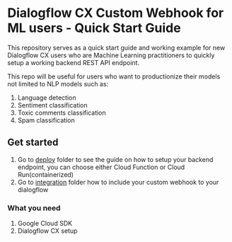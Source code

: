 # Dialogflow CX Custom Webhook for ML users - Quick Start Guide

This repository serves as a quick start guide and working example for new Dialogflow CX users who are Machine Learning practitioners to quickly setup a working backend REST API endpoint.

This repo will be useful for users who want to productionize their models not limited to NLP models such as:
1. Language detection
2. Sentiment classification
3. Toxic comments classification
4. Spam classification

## Get started
1. Go to [deploy](deploy) folder to see the guide on how to setup your backend endpoint, you can choose either Cloud Function or Cloud Run(containerized)
2. Go to [integration](integration) folder how to include your custom webhook to your dialogflow

### What you need
1. Google Cloud SDK
2. Dialogflow CX setup
